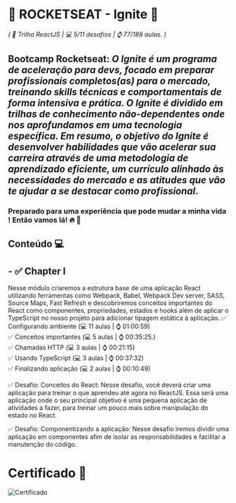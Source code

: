 # 🚀 ROCKETSEAT - Ignite 🚀 
*( 📌 Trilha ReactJS | 💻 5/11 desafios | ⌚ 77/188 aulas. )*

## Bootcamp Rocketseat: *O Ignite é um programa de aceleração para devs, focado em preparar profissionais completos(as) para o mercado, treinando skills técnicas e comportamentais de forma intensiva e prática. O Ignite é dividido em trilhas de conhecimento não-dependentes onde nos aprofundamos em uma tecnologia específica. Em resumo, o objetivo do Ignite é desenvolver habilidades que vão acelerar sua carreira através de uma metodologia de aprendizado eficiente, um currículo alinhado às necessidades do mercado e as atitudes que vão te ajudar a se destacar como profissional.*

### Preparado para uma experiência que pode mudar a minha vida ! Então vamos lá! 🔥 🚀

## Conteúdo 💻

## - ✅ Chapter I
Nesse módulo criaremos a estrutura base de uma aplicação React utilizando ferramentas como Webpack, Babel, Webpack Dev server, SASS, Source Maps, Fast Refresh e descobriremos conceitos importantes do React como componentes, propriedades, estados e hooks além de aplicar o TypeScript no nosso projeto para adicionar tipagem estática à aplicação.
✅ Configurando ambiente (💻 11 aulas | ⌚ 01:00:59) <br/>
✅ Conceitos importantes (💻 5 aulas | ⌚ 00:35:25.) <br/>
✅ Chamadas HTTP (💻 3 aulas | ⌚ 00:21:15) <br/>
✅ Usando TypeScript (💻 3 aulas | ⌚ 00:37:32) <br/>
✅ Finalizando aplicação (💻 2 aulas | ⌚ 00:10:49) <br/>

✅ Desafio: Conceitos do React:
Nesse desafio, você deverá criar uma aplicação para treinar o que aprendeu até agora no ReactJS. Essa será uma aplicação onde o seu principal objetivo é uma pequena aplicação de atividades a fazer, para treinar um pouco mais sobre manipulação do estado no React.

✅ Desafio: Componentizando a aplicação:
Nesse desafio iremos dividir uma aplicação em componentes afim de isolar as responsabilidades e facilitar a manutenção do código.

# Certificado 📄
<img src="" alt="Certificado" />

